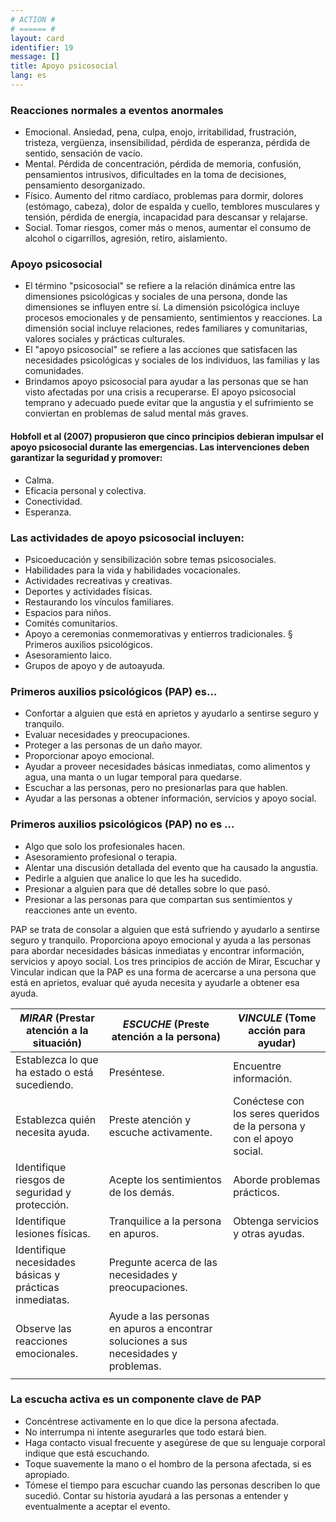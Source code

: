 ```yaml
---
# ACTION #
# ====== #
layout: card
identifier: 19
message: []
title: Apoyo psicosocial
lang: es
---
```


### Reacciones normales a eventos anormales

- Emocional. Ansiedad, pena, culpa, enojo, irritabilidad, frustración, tristeza, vergüenza, insensibilidad, pérdida de esperanza, pérdida de sentido, sensación de vacío.
- Mental. Pérdida de concentración, pérdida de memoria, confusión, pensamientos intrusivos, dificultades en la toma de decisiones, pensamiento desorganizado.
- Físico. Aumento del ritmo cardíaco, problemas para dormir, dolores (estómago, cabeza), dolor de espalda y cuello, temblores musculares y tensión, pérdida de energía, incapacidad para descansar y relajarse.
- Social. Tomar riesgos, comer más o menos, aumentar el consumo de alcohol o cigarrillos, agresión, retiro, aislamiento.

### Apoyo psicosocial

- El término "psicosocial" se refiere a la relación dinámica entre las dimensiones psicológicas y sociales de una persona, donde las dimensiones se influyen entre sí. La dimensión psicológica incluye procesos emocionales y de pensamiento, sentimientos y reacciones. La dimensión social incluye relaciones, redes familiares y comunitarias, valores sociales y prácticas culturales.
- El "apoyo psicosocial" se refiere a las acciones que satisfacen las necesidades psicológicas y sociales de los individuos, las familias y las comunidades.
- Brindamos apoyo psicosocial para ayudar a las personas que se han visto afectadas por una crisis a recuperarse. El apoyo psicosocial temprano y adecuado puede evitar que la angustia y el sufrimiento se conviertan en problemas de salud mental más graves.

#### Hobfoll et al (2007) propusieron que cinco principios debieran impulsar el apoyo psicosocial durante las emergencias. Las intervenciones deben garantizar la seguridad y promover:

- Calma. 
- Eficacia personal y colectiva. 
- Conectividad. 
- Esperanza.

### Las actividades de apoyo psicosocial incluyen:

- Psicoeducación y sensibilización sobre temas psicosociales. 
- Habilidades para la vida y habilidades vocacionales.
- Actividades recreativas y creativas.
- Deportes y actividades físicas.
- Restaurando los vínculos familiares.
- Espacios para niños.
- Comités comunitarios.
- Apoyo a ceremonias conmemorativas y entierros tradicionales. § Primeros auxilios psicológicos.
- Asesoramiento laico.
- Grupos de apoyo y de autoayuda.

### Primeros auxilios psicológicos (PAP) es...
- Confortar a alguien que está en aprietos y ayudarlo a sentirse seguro y tranquilo.
- Evaluar necesidades y preocupaciones.
- Proteger a las personas de un daño mayor.
- Proporcionar apoyo emocional.
- Ayudar a proveer necesidades básicas inmediatas, como alimentos y agua, una manta o un lugar temporal para quedarse.
- Escuchar a las personas, pero no presionarlas para que hablen.
- Ayudar a las personas a obtener información, servicios y apoyo social.

### Primeros auxilios psicológicos (PAP) no es ...
- Algo que solo los profesionales hacen.
- Asesoramiento profesional o terapia.
- Alentar una discusión detallada del evento que ha causado la angustia.
- Pedirle a alguien que analice lo que les ha sucedido.
- Presionar a alguien para que dé detalles sobre lo que pasó.
- Presionar a las personas para que compartan sus sentimientos y reacciones ante un evento.

PAP se trata de consolar a alguien que está sufriendo y ayudarlo a sentirse seguro y tranquilo. Proporciona apoyo emocional y ayuda a las personas para abordar necesidades básicas inmediatas y encontrar información, servicios y apoyo social. Los tres principios de acción de Mirar, Escuchar y Vincular indican que la PAP es una forma de acercarse a una persona que está en aprietos, evaluar qué ayuda necesita y ayudarle a obtener esa ayuda.

| *MIRAR* (Prestar atención a la situación) | *ESCUCHE* (Preste atención a la persona) | *VINCULE* (Tome acción para ayudar) |
|---|---|---|
| Establezca lo que ha estado o está sucediendo.  | Preséntese. | Encuentre información. |
| Establezca quién necesita ayuda. | Preste atención y escuche activamente. | Conéctese con los seres queridos de la persona y con el apoyo social.
| Identifique riesgos de seguridad y protección.  | Acepte los sentimientos de los demás. | Aborde problemas prácticos.
| Identifique lesiones físicas. | Tranquilice a la persona en apuros. |	Obtenga servicios y otras ayudas.
| Identifique necesidades básicas y prácticas inmediatas.  | Pregunte acerca de las necesidades y preocupaciones. | |
| Observe las reacciones emocionales. | Ayude a las personas en apuros a encontrar soluciones a sus necesidades y problemas.
 | |

### La escucha activa es un componente clave de PAP
- Concéntrese activamente en lo que dice la persona afectada.
- No interrumpa ni intente asegurarles que todo estará bien.
- Haga contacto visual frecuente y asegúrese de que su lenguaje corporal indique que está escuchando.
- Toque suavemente la mano o el hombro de la persona afectada, si es apropiado.
- Tómese el tiempo para escuchar cuando las personas describen lo que sucedió. Contar su historia ayudará a las personas a entender y eventualmente a aceptar el evento.
